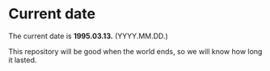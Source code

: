 # Current date

The current date is **1995.03.13.** (YYYY.MM.DD.)

This repository will be good when the world ends, so we will know how long it lasted.